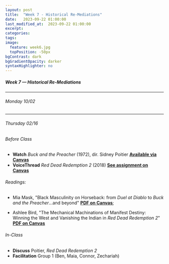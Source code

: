 ```yaml
---
layout: post
title:  "Week 7 - Historical Re-Mediations"
date:   2023-09-22 01:00:00
last_modified_at:  2023-09-22 01:00:00
excerpt: 
categories: 
tags: 
image:
  feature: week6.jpg
  topPosition: -50px
bgContrast: dark
bgGradientOpacity: darker
syntaxHighlighter: no
---
```

##### **Week 7 — Historical Re-Mediations**

---

###### Monday 10/02

###### 

---

###### Thursday 02/16 

###### *Before Class*
- **Watch** *Buck and the Preacher* (1972), dir. Sidney Poitier [**Available via Canvas**](https://uncch.instructure.com/courses/17305/discussion_topics/153513)
- **VoiceThread** *Red Dead Redemption 2* (2018) [**See assignment on Canvas**](https://uncch.instructure.com/courses/17305/assignments/186783)

###### Readings:

- Mia Mask, "Black Masculinity on Horseback: from *Duel at Diablo* to *Buck and the Preacher*...and beyond" [**PDF on Canvas**](https://uncch.instructure.com/courses/17305/files/folder/Readings?preview=2791190); 

- Ashlee Bird, "The Mechanical Machinations of Manifest Destiny: Winning the West and Vanishing the Indian in *Red Dead Redemption 2*" [**PDF on Canvas**](https://uncch.instructure.com/courses/17305/files/folder/Readings?preview=2791189)

###### *In-Class*
- **Discuss** Poitier, *Red Dead Redemption 2*
- **Facilitation** Group 1 (Ben, Maia, Connor, Zechariah)